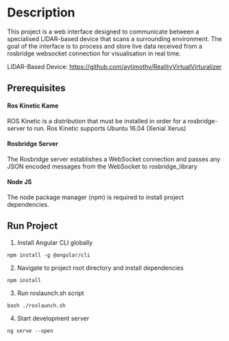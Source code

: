 # Description
This project is a web interface designed to communicate between a specialised LIDAR-based device that scans a surrounding environment. The goal of the interface is to process and store live data received from a rosbridge websocket connection for visualisation in real time.

LIDAR-Based Device:
https://github.com/aytimothy/RealityVirtualVirturalizer


## Prerequisites
#### Ros Kinetic Kame
ROS Kinetic is a distribution that must be installed in order for a rosbridge-server to run. Ros Kinetic supports Ubuntu 16.04 (Xenial Xerus)

#### Rosbridge Server
The Rosbridge server establishes a WebSocket connection and passes any JSON encoded messages from the WebSocket to rosbridge_library

#### Node JS
The node package manager (npm) is required to install project dependencies.

## Run Project

1. Install Angular CLI globally
```
npm install -g @angular/cli
```
2. Navigate to project root directory and install dependencies
```
npm install
```
3. Run roslaunch.sh script
```
bash ./roslaunch.sh
```
4. Start development server
```
ng serve --open
```
